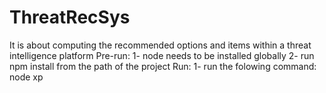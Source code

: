 # ThreatRecSys
It is about computing the recommended options and items within a threat intelligence platform
Pre-run:
  1- node needs to be installed globally
  2- run npm install from the path of the project
Run: 
  1- run the folowing command: node xp
